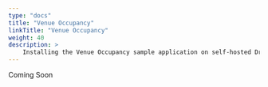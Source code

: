```yaml
---
type: "docs"
title: "Venue Occupancy"
linkTitle: "Venue Occupancy"
weight: 40
description: >
    Installing the Venue Occupancy sample application on self-hosted Drasi
---
```


Coming Soon